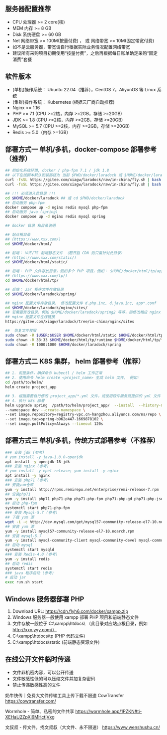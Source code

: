 ## 服务器配置推荐
- CPU 处理器     >= 2 core(核)
- MEM 内存       >= 8 GB
- Disk 系统硬盘   >= 60 GB
- Net 网络带宽    >= 100M(按量付费) ， 或 网络带宽 >= 10M(固定带宽付费)
- 如不是云服务器，带宽请自行根据实际业务情况配置网络带宽
- 建议所有采购项目初期使用“按量付费”，之后再根据每日账单确定采购“固定消费”套餐

## 软件版本
- (单机)操作系统： Ubuntu 22.04（推荐），CentOS 7，AliyunOS 等 Linux 系统
- (集群)操作系统： Kubernetes (根据云厂商自动推荐)
- Nginx >= 1.16
- PHP   >= 7.1 (CPU >=2核，内存 >=2GB，存储 >=20GB)
- JDK   >= 1.8 (CPU >=2核，内存 >=2GB，存储 >=20GB)
- MySQL >= 5.7 (CPU >=2核，内存 >=2GB，存储 >=20GB)
- Redis >= 5.0（内存 >=1GB）


## 部署方式一 单机/多机，docker-compose 部署参考（推荐）
```sh
## 初始化系统环境, docker / php-fpm 7.1 / jdk 1.8
## 以下在线脚本默认安装路径为 当前 $PWD/docker/laradock 或 $HOME/docker/laradock
curl -fsSL https://gitee.com/xiagw/laradock/raw/in-china/fly.sh | bash -s php
curl -fsSL https://gitee.com/xiagw/laradock/raw/in-china/fly.sh | bash -s java

## !!! 必须进入此目录 !!!
cd $HOME/docker/laradock ## 或 cd $PWD/docker/laradock
## 启动服务 php-fpm
docker compose up -d nginx redis mysql php-fpm
## 启动服务 java (spring)
docker compose up -d nginx redis mysql spring

## docker 目录 和目录说明

## 站点根目录
## (https://www.xxx.com/)
cd $HOME/docker/html/

## 前端： VUE/TS 前端静态文件 （若开启 CDN 则只需针对此目录）
## (https://www.xxx.com/static/)
cd $HOME/docker/html/static/

## 后端： PHP 文件存放目录，假如多个 PHP 项目，例如： $HOME/docker/html/tp/app1, $HOME/docker/html/tp/app2 等。
## (https://www.xxx.com/tp/)
cd $HOME/docker/html/tp/

## 后端： Jar 程序文件存放目录
cd $HOME/docker/laradock/spring/

## nginx 配置文件存放目录， 修改配置文件 d.php.inc, d.java.inc, app*.conf
cd $HOME/docker/laradock/nginx/sites/
## 若需要修改目录，例如 $HOME/docker/laradock/spring2 等等，则修改相应 nginx 配置并创建相应目录，然后再修改调整 $HOME/docker/laradock/docker-compose-override.yml
## nginx 配置文件在线链接
https://gitee.com/xiagw/laradock/tree/in-china/nginx/sites

##  恢复文件权限
sudo chown -R $USER:$USER $HOME/docker/html/static $HOME/docker/html/tp
sudo chown -R 33:33 $HOME/docker/html/tp/runtime $HOME/docker/html/tp/*/runtime
sudo chown -R 1000:1000 $HOME/docker/laradock/spring

```

## 部署方式二 K8S 集群， helm 部署参考（推荐）
```sh
## 1. 前提条件，确保命令 kubectl / helm 工作正常
## 2. 使用命令 helm create <project_name> 生成 helm 文件， 例如:
cd /path/to/helm/
helm create project_app

## 3. 根据需要自行修改 project_app/*.yml 文件，或使用软件服务商提供的 yml 文件
## 4. 执行 k8s 部署
helm upgrade spring  /path/to/helm/project_app/  --install  --history-max 1 \
--namespace dev --create-namespace \
--set image.repository=registry-vpc.cn-hangzhou.aliyuncs.com/ns/repo \
--set image.tag=spring-b962e447-1669878102 \
--set image.pullPolicy=Always --timeout 120s
```

## 部署方式三 单机/多机，传统方式部署参考（不推荐）
```sh
### 安装 jdk (参考)
# yum install -y java-1.8.0-openjdk
apt install -y openjdk-18-jdk
### 安装 nginx (参考)
# yum install -y epel-release; yum install -y nginx
apt install -y nginx
### 安装 php71 (参考)
## 安装yum仓库
yum -y install http://rpms.remirepo.net/enterprise/remi-release-7.rpm
## 安装php71
yum -y install php71 php71-php php71-php-fpm php71-php-gd php71-php-json php71-php-mbstring php71-php-mysqlnd php71-php-xml php71-php-xmlrpc php71-php-redis php71-php-pecl-mongodb php71-php-pecl-imagick php71-php-mcrypt php71-php-bcmath php71-php-gmp php71-php-pecl-mysql php71-php-pecl-zip php71-php-soap php71-php-process php71-php-gnupg php71-php-amqp php71-php-opcache
## 启动 php-fpm
systemctl start php71-php-fpm
### 安装 Mysql-5.7 (参考)
## 下载 yum 源
wget -i -c http://dev.mysql.com/get/mysql57-community-release-el7-10.noarch.rpm
## 安装 yum 源
yum -y install mysql57-community-release-el7-10.noarch.rpm
## 安装 mysql-5.7
yum -y install mysql-community-client mysql-community-devel mysql-community-libs mysql-community-server
## 启动 mysql
systemctl start mysqld
### 安装 Redis-4.0 (参考)
yum -y install redis
## 启动 redis
systemctl start redis
### java 程序启动 (参考)
# 启动 jar
exec run.sh start
```

## Windows 服务器部署 PHP
1. Download URL: https://cdn.flyh6.com/docker/xampp.zip
1. Windows 服务器一般使用 xampp 部署 PHP 项目和前端静态文件
1. 文件存放一般位于 C:\xampp\htdocs\ （此目录对应站点根目录，例如 http://xxx.yyy.com/）
1. C:\xampp\htdocs\tp (PHP 代码文件)
1. C:\xampp\htdocs\static (前端静态资源文件)


## 在线公开文件临时传递
- 文件非机密内容，可以公开传送
- 文件敏感性低的可以压缩文件并加复杂密码
- 禁止传递敏感性高的文件

奶牛快传｜免费大文件传输工具上传下载不限速 CowTransfer
https://cowtransfer.com/

Wormhole - 简单、私密的文件共享
https://wormhole.app/1PZKN#ti-XEHaU2ZpXi6MHctjVxg

文叔叔 - 传文件，找文叔叔（大文件、永不限速）
https://www.wenshushu.cn/

